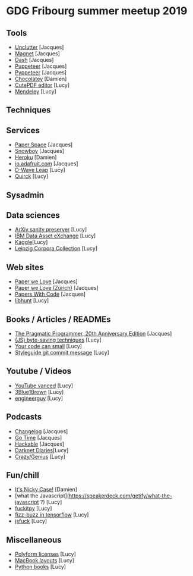 # GDG Fribourg summer meetup 2019

## Tools

* [Unclutter](https://unclutterapp.com/) [Jacques]
* [Magnet](https://magnet.crowdcafe.com/) [Jacques]
* [Dash](https://kapeli.com/dash) [Jacques]
* [Puppeteer](https://pptr.dev/) [Jacques]
* [Pyppeteer](https://github.com/miyakogi/pyppeteer) [Jacques]
* [Chocolatey](https://chocolatey.org/) [Damien]
* [CutePDF editor](https://www.cutepdf-editor.com) [Lucy]
* [Mendeley](https://www.mendeley.com) [Lucy]

## Techniques

## Services

* [Paper Space](https://www.paperspace.com/) [Jacques]
* [Snowboy](https://snowboy.kitt.ai/) [Jacques]
* [Heroku](https://www.heroku.com/) [Damien]
* [io.adafruit.com](https://io.adafruit.com/) [Jacques]
* [D-Wave Leap](https://cloud.dwavesys.com/leap) [Lucy]
* [Quirck](https://algassert.com/quirk) [Lucy]

## Sysadmin

## Data sciences

* [ArXiv sanity preserver](http://www.arxiv-sanity.com/) [Lucy]
* [IBM Data Asset eXchange](https://developer.ibm.com/exchanges/data/) [Lucy]
* [Kaggle](http://kaggle.com)[Lucy]
* [Leipzig Corpora Collection](http://wortschatz.uni-leipzig.de/en/download/) [Lucy]

## Web sites

* [Paper we Love](https://paperswelove.org/) [Jacques]
* [Paper we Love (Zürich)](https://paperswelove.org/chapter/zurich/) [Jacques]
* [Papers With Code](https://paperswithcode.com/) [Jacques]
* [libhunt](https://www.libhunt.com/) [Lucy]

## Books / Articles / READMEs

* [The Pragmatic Programmer, 20th Anniversary Edition](https://pragprog.com/book/tpp20/the-pragmatic-programmer-20th-anniversary-edition) [Jacques]
* [(JS) byte-saving techniques](https://github.com/jed/140bytes/wiki/Byte-saving-techniques) [Lucy]
* [Your code can small](https://www.makeuseof.com/tag/code-smells-fix/) [Lucy]
* [Styleguide git commit message](https://github.com/slashsbin/styleguide-git-commit-message) [Lucy]

## Youtube / Videos

* [YouTube vanced](https://vanced.app/) [Lucy]
* [3Blue1Brown](https://www.youtube.com/channel/UCYO_jab_esuFRV4b17AJtAw) [Lucy]
* [engineerguy](https://www.youtube.com/channel/UC2bkHVIDjXS7sgrgjFtzOXQ) [Lucy]

## Podcasts

* [Changelog](https://changelog.com/podcasts) [Jacques]
* [Go Time](https://changelog.com/gotime) [Jacques]
* [Hackable](https://hackablepodcast.com/) [Jacques]
* [Darknet Diaries](https://darknetdiaries.com/)[Lucy]
* [Crazy/Genius](https://www.theatlantic.com/podcasts/crazygenius/) [Lucy]

## Fun/chill
* [It's Nicky Case!](https://ncase.me/) [Damien]
* [what the Javascript](https://speakerdeck.com/getify/what-the-javascript ?) [Lucy]
* [fuckitpy](https://github.com/ajalt/fuckitpy/blob/master/README.md) [Lucy]
* [fizz-buzz in tensorflow](https://joelgrus.com/2016/05/23/fizz-buzz-in-tensorflow/) [Lucy]
* [jsfuck](https://github.com/aemkei/jsfuck) [Lucy]

## Miscellaneous

* [Polyform licenses](https://github.com/polyformproject) [Lucy]
* [MacBook layouts](https://github.com/HereThereBeMonsters/MacKeyboardLayout) [Lucy]
* [Python books](https://github.com/manash-biswal/Python-Books) [Lucy]